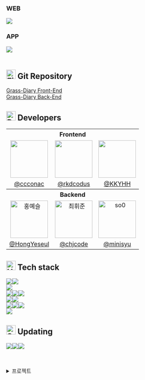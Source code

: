 ### WEB

<img src="https://github.com/CHZZK-Study/Grass-Diary-Client/assets/102516350/1f1a7cb0-bf96-4ded-a660-329b2dc0ce12" />

### APP

<img src="https://github.com/CHZZK-Study/Grass-Diary-Client/assets/102516350/90c2ab63-4235-4ddc-b13c-8a27e7cfd6b8"/>
<br>
<br>

## <img src="https://raw.githubusercontent.com/Tarikul-Islam-Anik/Animated-Fluent-Emojis/master/Emojis/Objects/File%20Folder.png" alt="File Folder" width="25" height="25" /> Git Repository

[Grass-Diary Front-End](https://github.com/CHZZK-Study/Grass-Diary-Client)<br>
[Grass-Diary Back-End](https://github.com/CHZZK-Study/Grass-Diary-Server)
<br>

## <img src="https://raw.githubusercontent.com/Tarikul-Islam-Anik/Animated-Fluent-Emojis/master/Emojis/People/Person%20Tipping%20Hand.png" alt="Person Tipping Hand" width="25" height="25" /> Developers

<table>
<th align="center" colspan="3">Frontend</th>
<tr>
    <td align="center"><img src="https://avatars.githubusercontent.com/u/106158901?v=4" width="100" /></td>
    <td align="center"><img src="https://avatars.githubusercontent.com/u/97906653?v=4" width="100" /></td>
    <td align="center"><img src="https://avatars.githubusercontent.com/u/102516350?v=4" width="100" /></td>
</tr>
<tr>
    <td align="center"><a href="https://github.com/HongYeseul">@ccconac</a></td>
    <td align="center"><a href="https://github.com/HongYeseul">@rkdcodus</a></td>
    <td align="center"><a href="https://github.com/HongYeseul">@KKYHH</a></td>
</tr>
<th align="center" colspan="3">Backend</th>
<tr>
    <td align="center"><img src="https://avatars.githubusercontent.com/u/50395809?v=4" width=100px alt="홍예슬"/></td>
    <td align="center"><img src="https://avatars.githubusercontent.com/u/107929019?v=4" width=100px alt="최휘준"/></td>
    <td align="center"><img src="https://avatars.githubusercontent.com/u/79985186?v=4" width=100px alt="so0"/></td>
</tr>
<tr>
    <td align="center"><a href="https://github.com/HongYeseul">@HongYeseul</a></td>
    <td align="center"><a href="https://github.com/HongYeseul">@chjcode</a></td>
    <td align="center"><a href="https://github.com/HongYeseul">@minisyu</a></td>
</tr>

</table>

## <img src="https://raw.githubusercontent.com/Tarikul-Islam-Anik/Animated-Fluent-Emojis/master/Emojis/Objects/Hammer%20and%20Wrench.png" alt="Hammer and Wrench" width="25" height="25" /> Tech stack

<img src="https://img.shields.io/badge/Visual Studio Code-007ACC?style=for-the-badge&logo=Visual Studio Code&logoColor=white"/><img src="https://img.shields.io/badge/Vite-646CFF?style=for-the-badge&logo=Vite&logoColor=white" />
<br>
<img src="https://img.shields.io/badge/JavaScript-F7DF1E?style=for-the-badge&logo=javascript&logoColor=black" />
<br>
<img src="https://img.shields.io/badge/React-61DAFB?style=for-the-badge&logo=React&logoColor=white"><img src="https://img.shields.io/badge/Node.js v18.19.1-339933?style=for-the-badge&logo=node.js&logoColor=white"/><img src="https://img.shields.io/badge/npm v10.2.4-CB3837?style=for-the-badge&logo=npm&logoColor=white"/>
<br>
<img src="https://img.shields.io/badge/StyleX-0467DF?style=for-the-badge&logo=Meta&logoColor=white"><img src="https://img.shields.io/badge/Recoil-0179f3?style=for-the-badge&logo=Recoil&logoColor=white">
<br>
<img src="https://img.shields.io/badge/Amazon S3-569A31?style=for-the-badge&logo=amazons3&logoColor=white"><img src="https://img.shields.io/badge/Amazon CloudFront-8C4FFF?style=for-the-badge&logo=&logoColor=white"><img src="https://img.shields.io/badge/Amazon Route 53-8C4FFF?style=for-the-badge&logo=&logoColor=white">
<br>
<img src="https://img.shields.io/badge/GitHub Actions-2088FF?style=for-the-badge&logo=githubactions&logoColor=white">

## <img src="https://raw.githubusercontent.com/Tarikul-Islam-Anik/Animated-Fluent-Emojis/master/Emojis/Objects/Screwdriver.png" alt="Screwdriver" width="25" height="25" /> Updating

<img src="https://img.shields.io/badge/typescript-3178C6?style=for-the-badge&logo=typescript&logoColor=white" /><img src="https://img.shields.io/badge/TanStack Query-FF4154?style=for-the-badge&logo=reactquery&logoColor=white" /><img src="https://img.shields.io/badge/zustand-382923?style=for-the-badge&logo=&logoColor=white" />

<br>
<br>

<details>
  <summary>프로젝트</summary>

<h2>프로젝트 개요</h2>
"잔디일기"는 일상의 작은 기록들을 잔디처럼 자라나게 하여 큰 성장으로 이어지게 하는 서비스입니다.

사용자는 매일의 일기를 통해 자신의 생각과 감정, 그리고 경험을 기록하며, 이 작은 기록들이 모여 하나의 큰 이야기를 만들어갑니다.

</details>
